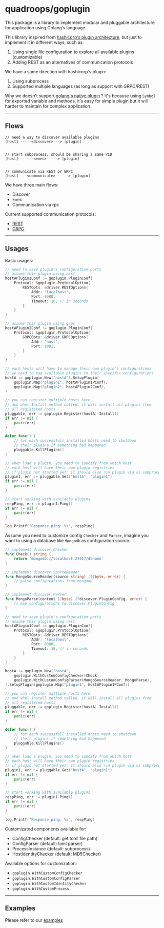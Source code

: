 # quadroops/goplugin 

This package is a library to implement modular and pluggable architecture for application using
Golang's language.

This library inspired from [hashicorp's plugin architecture](https://github.com/hashicorp/go-plugin), but just to implement
it in different ways, such as:

1. Using single file configuration to explore all available plugins (customizable)
2. Adding REST as an alternatives of communication protocols 

We have a same direction with hashicorp's plugin:

1. Using subprocess
2. Supported multiple languages (as long as support with GRPC/REST)

Why we doesn't support [golang's native plugin](https://golang.org/pkg/plugin/) ? It's because using `Symbol` for exported variable 
and methods, it's easy for simple plugin but it will harder to maintain for complex application

---

## Flows

```
// need a way to discover available plugins
[host] -----<discover>---> [plugin]


// start subprocess, should be sharing a same PID
[host] ------<exec>-----> [plugin]


// communicate via REST or GRPC 
[host] ---<communicate>------> [plugin]
```

We have three main flows:

- Discover
- Exec
- Communication via rpc

Current supported communication protocols:

- [REST](https://en.wikipedia.org/wiki/Representational_state_transfer)
- [GRPC](https://grpc.io/)

---

## Usages

Basic usages:

```go
// need to save plugin's configuration ports
// assume this plugin using rest
hostAPlugin1Conf := goplugin.PluginConf{
	Protocol: &goplugin.ProtocolOption{
		RESTOpts: &driver.RESTOptions{
			Addr: "localhost",
			Port: 8080,
			Timeout: 10, // in seconds
		}
	}
}

// assume this plugin using grpc
hostAPlugin2Conf := goplugin.PluginConf{
	Protocol: &goplugin.ProtocolOption{
		GRPCOpts: &driver.GRPCOptions{
			Addr: "host",
			Port: 8081,
		}
	}
}

// each hosts will have to manage their own plugin's configurations
// we need to map available plugins to their specific configurations
hostA := goplugin.New("hostA").SetupPlugin(
	goplugin.Map("plugin1", hostAPlugin1PConf), 
	goplugin.Map("plugin2", hostAPlugin2Conf),
)

// you can register multiple hosts here
// and whel Install method called, it will install all plugins from
// all registered hosts
pluggable, err := goplugin.Register(hostA).Install()
if err != nil {
	panic(err)
}

defer func() {
	// for each successfull installed hosts need to shutdown
	// their plugins if something bad happened
	pluggable.KillPlugins()
}

// when load a plugin, you need to specify from which host
// each host will have their own plugin registries
// if plugin not started yet, it should also run plugin via os subprocess
plugin1, err := pluggable.Get("hostA", "plugin1")
if err != nil {
	panic(err)
}

// start working with available plugins
respPing, err := plugin1.Ping()
if err != nil {
	panic(err)
}

log.Printf("Response ping: %s", respPing)
```

Assume you need to customize config `Checker` and `Parser`, imagine you want to using a database
like `Mongodb` as configuration source.

```go
// implement discover.Checker
func Check() string {
    return 'mongodb://localhost:27017/dbname'
}

// implement discover.SourceReader
func MongoSourceReader(source string) ([]byte, error) {
    // parse configurations from mongodb
}

// implement discover.Parser
func MongoParse(content []byte) (*discover.PluginConfig, error) {
    // map configurations to discover.PluginConfig
}

// need to save plugin's configuration ports
// assume this plugin using rest
hostAPlugin1Conf := goplugin.PluginConf{
	Protocol: &goplugin.ProtocolOption{
		RESTOpts: &driver.RESTOptions{
			Addr: "localhost",
			Port: 8080,
			Timeout: 10, // in seconds
		}
	}
}

hostA := goplugin.New("hostA", 
    goplugin.WithCustomConfigChecker(Check), 
    goplugin.WithCustomConfigParser(MongoSourceReader, MongoParse),
).SetupPlugin(goplugin.Map("plugin1", hostAPlugin1PConf))

// you can register multiple hosts here
// and whel Install method called, it will install all plugins from
// all registered hosts
pluggable, err := goplugin.Register(hostA).Install()
if err != nil {
	panic(err)
}

defer func() {
	// for each successfull installed hosts need to shutdown
	// their plugins if something bad happened
	pluggable.KillPlugins()
}

// when load a plugin, you need to specify from which host
// each host will have their own plugin registries
// if plugin not started yet, it should also run plugin via os subprocess
plugin1, err := pluggable.Get("hostA", "plugin1")
if err != nil {
	panic(err)
}

// start working with available plugins
respPing, err := plugin1.Ping()
if err != nil {
	panic(err)
}

log.Printf("Response ping: %s", respPing)
```

Customizated components available for:

- ConfigChecker (default: get toml file path) 
- ConfigParser (default: toml parser)
- ProcessInstance (default: subprocess)
- HostIdentityChecker (default: MD5Checker)

Available options for customization:

- `goplugin.WithCustomConfigChecker`
- `goplugin.WithCustomConfigParser`
- `goplugin.WithCustomIdentityChecker`
- `goplugin.WithCustomProcess`

---

## Examples

Please refer to our [examples](https://github.com/quadroops/goplugin)